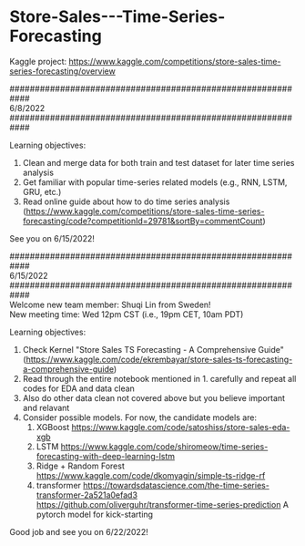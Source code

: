 # Store-Sales---Time-Series-Forecasting
Kaggle project: https://www.kaggle.com/competitions/store-sales-time-series-forecasting/overview

############################################################ <br />
6/8/2022 <br />
############################################################ <br />

Learning objectives: 
1. Clean and merge data for both train and test dataset for later time series analysis
2. Get familiar with popular time-series related models (e.g., RNN, LSTM, GRU, etc.)
3. Read online guide about how to do time series analysis (https://www.kaggle.com/competitions/store-sales-time-series-forecasting/code?competitionId=29781&sortBy=commentCount)

See you on 6/15/2022! 


############################################################ <br />
6/15/2022 <br />
############################################################ <br />
Welcome new team member: Shuqi Lin from Sweden! <br />
New meeting time: Wed 12pm CST (i.e., 19pm CET, 10am PDT)

Learning objectives: 
1. Check Kernel "Store Sales TS Forecasting - A Comprehensive Guide" (https://www.kaggle.com/code/ekrembayar/store-sales-ts-forecasting-a-comprehensive-guide)
2. Read through the entire notebook mentioned in 1. carefully and repeat all codes for EDA and data clean
3. Also do other data clean not covered above but you believe important and relavant 
4. Consider possible models. For now, the candidate models are:
    1) XGBoost https://www.kaggle.com/code/satoshiss/store-sales-eda-xgb 
    2) LSTM https://www.kaggle.com/code/shiromeow/time-series-forecasting-with-deep-learning-lstm 
    3) Ridge + Random Forest https://www.kaggle.com/code/dkomyagin/simple-ts-ridge-rf
    4) transformer https://towardsdatascience.com/the-time-series-transformer-2a521a0efad3
    https://github.com/oliverguhr/transformer-time-series-prediction A pytorch model for kick-starting

Good job and see you on 6/22/2022! 
